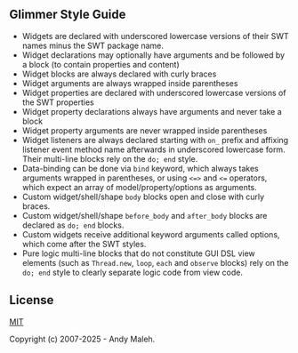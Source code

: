 ## Glimmer Style Guide

- Widgets are declared with underscored lowercase versions of their SWT names minus the SWT package name.
- Widget declarations may optionally have arguments and be followed by a block (to contain properties and content)
- Widget blocks are always declared with curly braces
- Widget arguments are always wrapped inside parentheses
- Widget properties are declared with underscored lowercase versions of the SWT properties
- Widget property declarations always have arguments and never take a block
- Widget property arguments are never wrapped inside parentheses
- Widget listeners are always declared starting with `on_` prefix and affixing listener event method name afterwards in underscored lowercase form. Their multi-line blocks rely on the `do; end` style.
- Data-binding can be done via `bind` keyword, which always takes arguments wrapped in parentheses, or using `<=>` and `<=` operators, which expect an array of model/property/options as arguments.
- Custom widget/shell/shape `body` blocks open and close with curly braces.
- Custom widget/shell/shape `before_body` and `after_body` blocks are declared as `do; end` blocks.
- Custom widgets receive additional keyword arguments called options, which come after the SWT styles.
- Pure logic multi-line blocks that do not constitute GUI DSL view elements (such as `Thread.new`, `loop`, `each` and `observe` blocks) rely on the `do; end` style to clearly separate logic code from view code.

## License

[MIT](LICENSE.txt)

Copyright (c) 2007-2025 - Andy Maleh.
